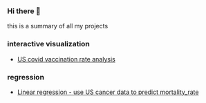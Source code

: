 ### Hi there 👋

this is a summary of all my projects

### interactive visualization
- [US covid vaccination rate analysis](https://github.com/shengnan0816/Covid_Vaccine_US)

### regression
- [Linear regression - use US cancer data to predict mortality_rate](https://github.com/shengnan0816/OLS-cancer-data)

